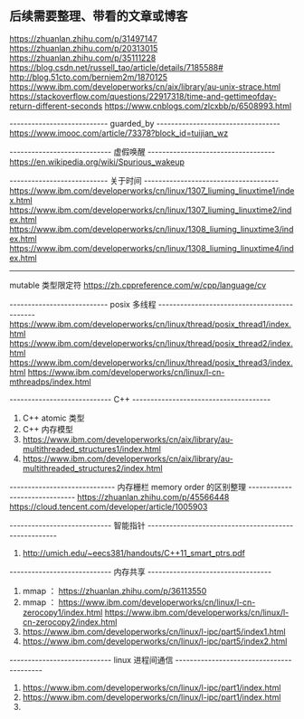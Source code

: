 
## 后续需要整理、带看的文章或博客 ##
https://zhuanlan.zhihu.com/p/31497147
https://zhuanlan.zhihu.com/p/20313015
https://zhuanlan.zhihu.com/p/35111228
https://blog.csdn.net/russell_tao/article/details/7185588#
http://blog.51cto.com/berniem2m/1870125
https://www.ibm.com/developerworks/cn/aix/library/au-unix-strace.html
https://stackoverflow.com/questions/22917318/time-and-gettimeofday-return-different-seconds
https://www.cnblogs.com/zlcxbb/p/6508993.html

--------------------------- guarded_by ----------------------------------
https://www.imooc.com/article/73378?block_id=tuijian_wz

---------------------------- 虚假唤醒 -----------------------------------
https://en.wikipedia.org/wiki/Spurious_wakeup

--------------------------- 关于时间 -------------------------------------
https://www.ibm.com/developerworks/cn/linux/1307_liuming_linuxtime1/index.html
https://www.ibm.com/developerworks/cn/linux/1307_liuming_linuxtime2/index.html
https://www.ibm.com/developerworks/cn/linux/1308_liuming_linuxtime3/index.html
https://www.ibm.com/developerworks/cn/linux/1308_liuming_linuxtime4/index.html

------------------------- -------------------------------------------
mutable 类型限定符 https://zh.cppreference.com/w/cpp/language/cv 

--------------------------- posix 多线程 --------------------------------------------
https://www.ibm.com/developerworks/cn/linux/thread/posix_thread1/index.html
https://www.ibm.com/developerworks/cn/linux/thread/posix_thread2/index.html
https://www.ibm.com/developerworks/cn/linux/thread/posix_thread3/index.html
https://www.ibm.com/developerworks/cn/linux/l-cn-mthreadps/index.html

---------------------------- C++ --------------------------------------
1. C++ atomic 类型
2. C++ 内存模型
3. https://www.ibm.com/developerworks/cn/aix/library/au-multithreaded_structures1/index.html
4. https://www.ibm.com/developerworks/cn/aix/library/au-multithreaded_structures2/index.html

----------------------------- 内存栅栏 memory order 的区别整理 ------------------------------
https://zhuanlan.zhihu.com/p/45566448
https://cloud.tencent.com/developer/article/1005903

---------------------------- 智能指针 -----------------------------------------------------
1. http://umich.edu/~eecs381/handouts/C++11_smart_ptrs.pdf

---------------------------- 内存共享 ----------------------------------
1. mmap ： https://zhuanlan.zhihu.com/p/36113550
2. mmap ： 
https://www.ibm.com/developerworks/cn/linux/l-cn-zerocopy1/index.html
https://www.ibm.com/developerworks/cn/linux/l-cn-zerocopy2/index.html
3. https://www.ibm.com/developerworks/cn/linux/l-ipc/part5/index1.html
4. https://www.ibm.com/developerworks/cn/linux/l-ipc/part5/index2.html

---------------------------- linux 进程间通信 -----------------------------------------
1. https://www.ibm.com/developerworks/cn/linux/l-ipc/part1/index.html
2. https://www.ibm.com/developerworks/cn/linux/l-ipc/part1/index.html
3. 